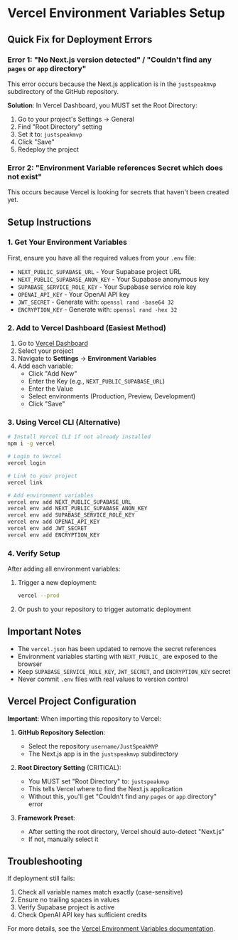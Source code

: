 # Vercel Environment Variables Setup

## Quick Fix for Deployment Errors

### Error 1: "No Next.js version detected" / "Couldn't find any `pages` or `app` directory"
This error occurs because the Next.js application is in the `justspeakmvp` subdirectory of the GitHub repository. 

**Solution**: In Vercel Dashboard, you MUST set the Root Directory:
1. Go to your project's Settings → General
2. Find "Root Directory" setting
3. Set it to: `justspeakmvp`
4. Click "Save"
5. Redeploy the project

### Error 2: "Environment Variable references Secret which does not exist"
This occurs because Vercel is looking for secrets that haven't been created yet.

## Setup Instructions

### 1. Get Your Environment Variables

First, ensure you have all the required values from your `.env` file:

- `NEXT_PUBLIC_SUPABASE_URL` - Your Supabase project URL
- `NEXT_PUBLIC_SUPABASE_ANON_KEY` - Your Supabase anonymous key
- `SUPABASE_SERVICE_ROLE_KEY` - Your Supabase service role key
- `OPENAI_API_KEY` - Your OpenAI API key
- `JWT_SECRET` - Generate with: `openssl rand -base64 32`
- `ENCRYPTION_KEY` - Generate with: `openssl rand -hex 32`

### 2. Add to Vercel Dashboard (Easiest Method)

1. Go to [Vercel Dashboard](https://vercel.com/dashboard)
2. Select your project
3. Navigate to **Settings** → **Environment Variables**
4. Add each variable:
   - Click "Add New"
   - Enter the Key (e.g., `NEXT_PUBLIC_SUPABASE_URL`)
   - Enter the Value
   - Select environments (Production, Preview, Development)
   - Click "Save"

### 3. Using Vercel CLI (Alternative)

```bash
# Install Vercel CLI if not already installed
npm i -g vercel

# Login to Vercel
vercel login

# Link to your project
vercel link

# Add environment variables
vercel env add NEXT_PUBLIC_SUPABASE_URL
vercel env add NEXT_PUBLIC_SUPABASE_ANON_KEY
vercel env add SUPABASE_SERVICE_ROLE_KEY
vercel env add OPENAI_API_KEY
vercel env add JWT_SECRET
vercel env add ENCRYPTION_KEY
```

### 4. Verify Setup

After adding all environment variables:

1. Trigger a new deployment:
   ```bash
   vercel --prod
   ```

2. Or push to your repository to trigger automatic deployment

## Important Notes

- The `vercel.json` has been updated to remove the secret references
- Environment variables starting with `NEXT_PUBLIC_` are exposed to the browser
- Keep `SUPABASE_SERVICE_ROLE_KEY`, `JWT_SECRET`, and `ENCRYPTION_KEY` secret
- Never commit `.env` files with real values to version control

## Vercel Project Configuration

**Important**: When importing this repository to Vercel:

1. **GitHub Repository Selection**:
   - Select the repository `username/JustSpeakMVP`
   - The Next.js app is in the `justspeakmvp` subdirectory

2. **Root Directory Setting** (CRITICAL):
   - You MUST set "Root Directory" to: `justspeakmvp`
   - This tells Vercel where to find the Next.js application
   - Without this, you'll get "Couldn't find any `pages` or `app` directory" error

3. **Framework Preset**:
   - After setting the root directory, Vercel should auto-detect "Next.js"
   - If not, manually select it

## Troubleshooting

If deployment still fails:

1. Check all variable names match exactly (case-sensitive)
2. Ensure no trailing spaces in values
3. Verify Supabase project is active
4. Check OpenAI API key has sufficient credits

For more details, see the [Vercel Environment Variables documentation](https://vercel.com/docs/environment-variables).